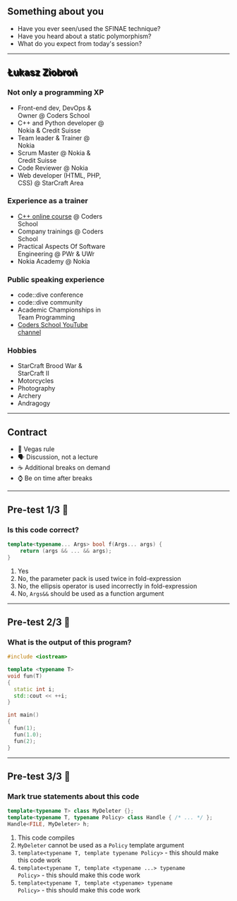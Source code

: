 ## Something about you

* Have you ever seen/used the SFINAE technique?
* Have you heard about a static polymorphism?
* What do you expect from today's session?

___
<!-- .slide: data-background="../img/lukin.jpg" -->

<h2 style = "text-shadow: 2px 2px black;"> Łukasz Ziobroń </h2>
<div class="box fragment" style="width: 45%; left: 0; top: 100px;">

### Not only a programming XP

* Front-end dev, DevOps & Owner @ Coders School
* C++ and Python developer @ Nokia & Credit Suisse
* Team leader & Trainer @ Nokia
* Scrum Master @ Nokia & Credit Suisse
* Code Reviewer @ Nokia
* Web developer (HTML, PHP, CSS) @ StarCraft Area

</div>

<div class="box fragment" style="width: 45%; right: 0; top: 100px;">

### Experience as a trainer

* <a href="https://coders.school/kurs-online">C++ online course</a> @ Coders School
* Company trainings @ Coders School
* Practical Aspects Of Software Engineering @ PWr & UWr
* Nokia Academy @ Nokia

</div>

<div class="box fragment" style="width: 45%; left: 0; top: 400px;">

### Public speaking experience

* code::dive conference
* code::dive community
* Academic Championships in Team Programming
* <a href="http://youtube.com/c/CodersSchool">Coders School YouTube channel</a>

</div>

<div class="box fragment" style="width: 45%; right: 0; top: 400px;">

### Hobbies

* StarCraft Brood War & StarCraft II
* Motorcycles
* Photography
* Archery
* Andragogy

</div>

___

## Contract

* <!-- .element: class="fragment fade-in" --> 🎰 Vegas rule
* <!-- .element: class="fragment fade-in" --> 🗣 Discussion, not a lecture
* <!-- .element: class="fragment fade-in" --> ☕️ Additional breaks on demand
* <!-- .element: class="fragment fade-in" --> ⌚️ Be on time after breaks

___

## Pre-test 1/3 🤯

### Is this code correct?

```cpp
template<typename... Args> bool f(Args... args) {
    return (args && ... && args);
}
```

1. Yes
2. No, the parameter pack is used twice in fold-expression
3. No, the ellipsis operator is used incorrectly in fold-expression
4. No, <code>Args&&</code> should be used as a function argument

___
<!-- .slide: style="font-size: 0.9em" -->

## Pre-test 2/3 🤯

### What is the output of this program?

```cpp
#include <iostream>

template <typename T>
void fun(T)
{
  static int i;
  std::cout << ++i;
}

int main()
{
  fun(1);
  fun(1.0);
  fun(2);
}
```

___
<!-- .slide: style="font-size: 0.8em" -->

## Pre-test 3/3 🤯

### Mark true statements about this code

```cpp
template<typename T> class MyDeleter {};
template<typename T, typename Policy> class Handle { /* ... */ };
Handle<FILE, MyDeleter> h;
```

1. This code compiles
2. <code>MyDeleter</code> cannot be used as a <code>Policy</code> template argument
3. <code>template&lt;typename T, template typename Policy&gt;</code> - this should make this code work
4. <code>template&lt;typename T, template &lt;typename ...&gt; typename Policy&gt;</code> - this should make this code work
5. <code>template&lt;typename T, template &lt;typename&gt; typename Policy&gt;</code> - this should make this code work
